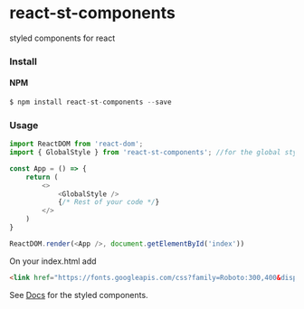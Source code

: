 # react-st-components
styled components for react

### Install
#### NPM
```js
$ npm install react-st-components --save
```

### Usage
```js
import ReactDOM from 'react-dom';
import { GlobalStyle } from 'react-st-components'; //for the global style 

const App = () => {
    return (
        <>
            <GlobalStyle />
            {/* Rest of your code */}
        </>
    )
}

ReactDOM.render(<App />, document.getElementById('index'))
```
On your index.html add 
```html
<link href="https://fonts.googleapis.com/css?family=Roboto:300,400&display=swap" rel="stylesheet">
```

See [Docs](https://maddumajohnerick.github.io/cheers-alert/examples/) for the styled components.